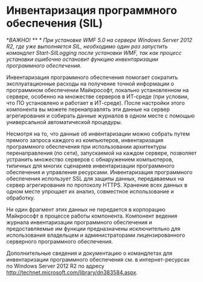 # Инвентаризация программного обеспечения (SIL)

**ВАЖНО! ** * При установке WMF 5.0 на сервере Windows Server 2012 R2, где уже выполняется SIL, необходимо один раз запустить командлет Start-SilLogging после установки WMF, так как процесс установки ошибочно остановит функцию инвентаризации программного обеспечения.*

Инвентаризация программного обеспечения помогает сократить эксплуатационные расходы на получение точной информации о программном обеспечении Майкрософт, локально установленном на сервере, особенно на множестве серверов в ИТ-среде (при условии, что ПО установлено и работает в ИТ-среде). После настройки этого компонента вы можете перенаправлять эти данные на сервер агрегирования и собирать данные журналов в одном месте с помощью универсальной автоматической процедуры.

Несмотря на то, что данные об инвентаризации можно собрать путем прямого запроса каждого из компьютеров, инвентаризация программного обеспечения при использовании архитектуры перенаправления (по сети), запускаемой на каждом сервере, позволяет устранить множество серверов с обнаружением компьютеров, типичных для многих сценариев инвентаризации программного обеспечения и управления ресурсами. Инвентаризация программного обеспечения использует SSL для защиты данных, передаваемых на сервер агрегирования по протоколу HTTPS. Хранение всех данных в одном месте упрощает их анализ, совместное использование и обработку.

Ни один фрагмент этих данных не передается в корпорацию Майкрософт в процессе работы компонента. Компонент ведения журнала инвентаризации программного обеспечения и предоставляемые им функции предназначены исключительно для использования владельцем и администраторами лицензированного серверного программного обеспечения.

Дополнительные сведения и документацию о командлетах для инвентаризации программного обеспечения см. в интернет-ресурсах по Windows Server 2012 R2 по адресу <http://technet.microsoft.com/library/dn383584.aspx>.


<!--HONumber=Jun16_HO4-->


